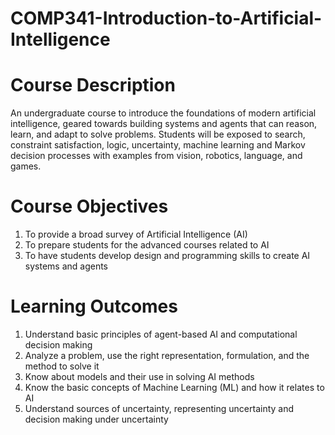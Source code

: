 # COMP341-Introduction-to-Artificial-Intelligence

# Course Description
An undergraduate course to introduce the foundations of modern artificial intelligence, geared
towards building systems and agents that can reason, learn, and adapt to solve problems.
Students will be exposed to search, constraint satisfaction, logic, uncertainty, machine learning
and Markov decision processes with examples from vision, robotics, language, and games.
# Course Objectives
1. To provide a broad survey of Artificial Intelligence (AI)
2. To prepare students for the advanced courses related to AI
3. To have students develop design and programming skills to create AI systems and agents
# Learning Outcomes
1. Understand basic principles of agent-based AI and computational decision making
2. Analyze a problem, use the right representation, formulation, and the method to solve it
3. Know about models and their use in solving AI methods
4. Know the basic concepts of Machine Learning (ML) and how it relates to AI
5. Understand sources of uncertainty, representing uncertainty and decision making under
uncertainty
